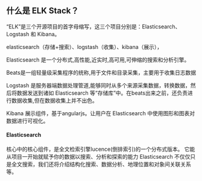 ## **什么是 ELK Stack？**

“ELK”是三个开源项目的首字母缩写，这三个项目分别是：Elasticsearch、Logstash 和 Kibana。

elasticsearch（存储+搜索）、logstash（收集）、kibana（展示），

Elasticsearch 是一个分布式,高性能,近实时,高可用,可伸缩的搜索和分析引擎。

Beats是一组轻量级采集程序的统称,用于文件和目录采集，主要用于收集日志数据

Logstash 是服务器端数据处理管道,能够同时从多个来源采集数据，转换数据，然后将数据发送到诸如 Elasticsearch 等“存储库”中。在beats出来之前，还负责进行数据收集,但在数据收集上并不出色。

Kibana 展示组件，基于angularjs。让用户在 Elasticsearch 中使用图形和图表对数据进行可视化。

#### **Elasticsearch**

核心中的核心组件，是全文检索引擎lucence(倒排索引)的一个分布式版本。 它能从项目一开始就赋予你的数据以搜索、分析和探索的能力
Elasticsearch 不仅仅只是全文搜索，我们还将介绍结构化搜索、数据分析、地理位置和对象间关联关系等。


